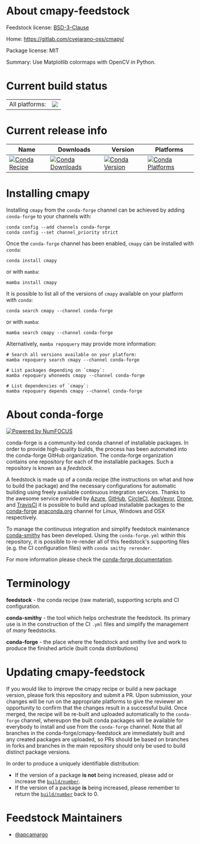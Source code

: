 About cmapy-feedstock
=====================

Feedstock license: [BSD-3-Clause](https://github.com/conda-forge/cmapy-feedstock/blob/main/LICENSE.txt)

Home: https://gitlab.com/cvejarano-oss/cmapy/

Package license: MIT

Summary: Use Matplotlib colormaps with OpenCV in Python.

Current build status
====================


<table><tr><td>All platforms:</td>
    <td>
      <a href="https://dev.azure.com/conda-forge/feedstock-builds/_build/latest?definitionId=6183&branchName=main">
        <img src="https://dev.azure.com/conda-forge/feedstock-builds/_apis/build/status/cmapy-feedstock?branchName=main">
      </a>
    </td>
  </tr>
</table>

Current release info
====================

| Name | Downloads | Version | Platforms |
| --- | --- | --- | --- |
| [![Conda Recipe](https://img.shields.io/badge/recipe-cmapy-green.svg)](https://anaconda.org/conda-forge/cmapy) | [![Conda Downloads](https://img.shields.io/conda/dn/conda-forge/cmapy.svg)](https://anaconda.org/conda-forge/cmapy) | [![Conda Version](https://img.shields.io/conda/vn/conda-forge/cmapy.svg)](https://anaconda.org/conda-forge/cmapy) | [![Conda Platforms](https://img.shields.io/conda/pn/conda-forge/cmapy.svg)](https://anaconda.org/conda-forge/cmapy) |

Installing cmapy
================

Installing `cmapy` from the `conda-forge` channel can be achieved by adding `conda-forge` to your channels with:

```
conda config --add channels conda-forge
conda config --set channel_priority strict
```

Once the `conda-forge` channel has been enabled, `cmapy` can be installed with `conda`:

```
conda install cmapy
```

or with `mamba`:

```
mamba install cmapy
```

It is possible to list all of the versions of `cmapy` available on your platform with `conda`:

```
conda search cmapy --channel conda-forge
```

or with `mamba`:

```
mamba search cmapy --channel conda-forge
```

Alternatively, `mamba repoquery` may provide more information:

```
# Search all versions available on your platform:
mamba repoquery search cmapy --channel conda-forge

# List packages depending on `cmapy`:
mamba repoquery whoneeds cmapy --channel conda-forge

# List dependencies of `cmapy`:
mamba repoquery depends cmapy --channel conda-forge
```


About conda-forge
=================

[![Powered by
NumFOCUS](https://img.shields.io/badge/powered%20by-NumFOCUS-orange.svg?style=flat&colorA=E1523D&colorB=007D8A)](https://numfocus.org)

conda-forge is a community-led conda channel of installable packages.
In order to provide high-quality builds, the process has been automated into the
conda-forge GitHub organization. The conda-forge organization contains one repository
for each of the installable packages. Such a repository is known as a *feedstock*.

A feedstock is made up of a conda recipe (the instructions on what and how to build
the package) and the necessary configurations for automatic building using freely
available continuous integration services. Thanks to the awesome service provided by
[Azure](https://azure.microsoft.com/en-us/services/devops/), [GitHub](https://github.com/),
[CircleCI](https://circleci.com/), [AppVeyor](https://www.appveyor.com/),
[Drone](https://cloud.drone.io/welcome), and [TravisCI](https://travis-ci.com/)
it is possible to build and upload installable packages to the
[conda-forge](https://anaconda.org/conda-forge) [anaconda.org](https://anaconda.org/)
channel for Linux, Windows and OSX respectively.

To manage the continuous integration and simplify feedstock maintenance
[conda-smithy](https://github.com/conda-forge/conda-smithy) has been developed.
Using the ``conda-forge.yml`` within this repository, it is possible to re-render all of
this feedstock's supporting files (e.g. the CI configuration files) with ``conda smithy rerender``.

For more information please check the [conda-forge documentation](https://conda-forge.org/docs/).

Terminology
===========

**feedstock** - the conda recipe (raw material), supporting scripts and CI configuration.

**conda-smithy** - the tool which helps orchestrate the feedstock.
                   Its primary use is in the construction of the CI ``.yml`` files
                   and simplify the management of *many* feedstocks.

**conda-forge** - the place where the feedstock and smithy live and work to
                  produce the finished article (built conda distributions)


Updating cmapy-feedstock
========================

If you would like to improve the cmapy recipe or build a new
package version, please fork this repository and submit a PR. Upon submission,
your changes will be run on the appropriate platforms to give the reviewer an
opportunity to confirm that the changes result in a successful build. Once
merged, the recipe will be re-built and uploaded automatically to the
`conda-forge` channel, whereupon the built conda packages will be available for
everybody to install and use from the `conda-forge` channel.
Note that all branches in the conda-forge/cmapy-feedstock are
immediately built and any created packages are uploaded, so PRs should be based
on branches in forks and branches in the main repository should only be used to
build distinct package versions.

In order to produce a uniquely identifiable distribution:
 * If the version of a package **is not** being increased, please add or increase
   the [``build/number``](https://docs.conda.io/projects/conda-build/en/latest/resources/define-metadata.html#build-number-and-string).
 * If the version of a package **is** being increased, please remember to return
   the [``build/number``](https://docs.conda.io/projects/conda-build/en/latest/resources/define-metadata.html#build-number-and-string)
   back to 0.

Feedstock Maintainers
=====================

* [@apcamargo](https://github.com/apcamargo/)

